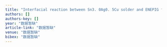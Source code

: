 ```yaml
---
title: "Interfacial reaction between Sn3. 0Ag0. 5Cu solder and ENEPIG for fine pitch BGA by stencil printing"
authors: []
authors-key: []
year: "数据暂缺"
article-link: "数据暂缺"
venue: "数据暂缺"
bibex: "数据暂缺"
---
```

